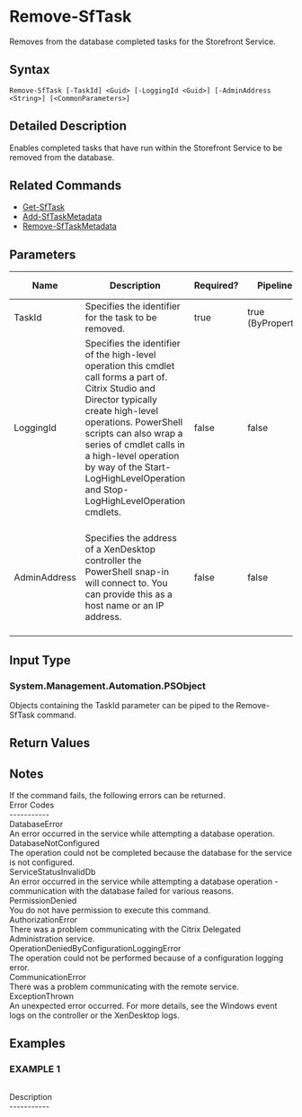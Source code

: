 ﻿# Remove-SfTask

   Removes from the database completed tasks for the Storefront Service.

## Syntax
```
Remove-SfTask [-TaskId] <Guid> [-LoggingId <Guid>] [-AdminAddress <String>] [<CommonParameters>]
```

## Detailed Description
   Enables completed tasks that have run within the Storefront Service to be removed from the database.

## Related Commands
  * [Get-SfTask](Get-SfTask/)
  * [Add-SfTaskMetadata](Add-SfTaskMetadata/)
  * [Remove-SfTaskMetadata](Remove-SfTaskMetadata/)
## Parameters

| Name   | Description | Required? | Pipeline Input | Default Value |
| --- | --- | --- | --- | --- |
| TaskId | Specifies the identifier for the task to be removed. | true | true (ByPropertyName) |  |
| LoggingId | Specifies the identifier of the high-level operation this cmdlet call forms a part of. Citrix Studio and Director typically create high-level operations. PowerShell scripts can also wrap a series of cmdlet calls in a high-level operation by way of the Start-LogHighLevelOperation and Stop-LogHighLevelOperation cmdlets. | false | false |  |
| AdminAddress | Specifies the address of a XenDesktop controller the PowerShell snap-in will connect to. You can provide this as a host name or an IP address. | false | false | Localhost. Once a value is provided by any cmdlet, this value becomes the default. |

## Input Type
### System.Management.Automation.PSObject
   Objects containing the TaskId parameter can be piped to the Remove-SfTask command.
## Return Values
### 
   ## Notes
   If the command fails, the following errors can be returned.<br>    Error Codes<br>    -----------<br>    DatabaseError<br>        An error occurred in the service while attempting a database operation.<br>    DatabaseNotConfigured<br>        The operation could not be completed because the database for the service is not configured.<br>    ServiceStatusInvalidDb<br>        An error occurred in the service while attempting a database operation - communication with the database failed for various reasons.<br>    PermissionDenied<br>        You do not have permission to execute this command.<br>    AuthorizationError<br>        There was a problem communicating with the Citrix Delegated Administration service.<br>    OperationDeniedByConfigurationLoggingError<br>        The operation could not be performed because of a configuration logging error.<br>    CommunicationError<br>        There was a problem communicating with the remote service.<br>    ExceptionThrown<br>        An unexpected error occurred.  For more details, see the Windows event logs on the controller or the XenDesktop logs.
## Examples

### EXAMPLE 1
```

```
   Description<br>-----------
